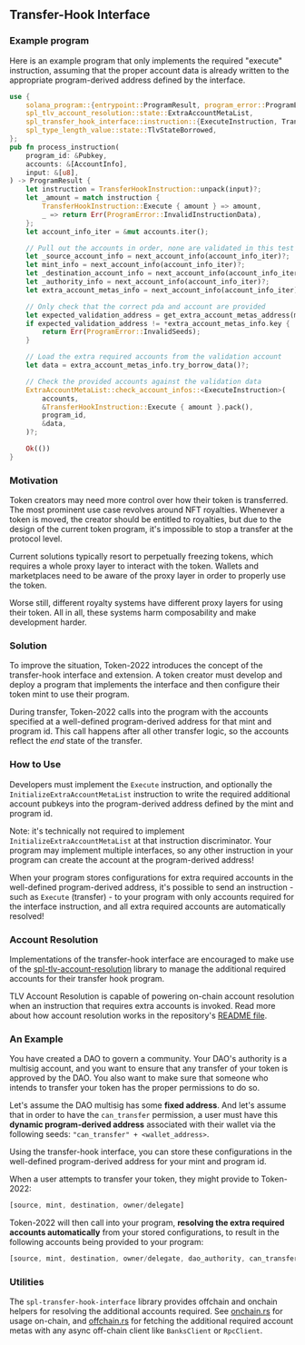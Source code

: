## Transfer-Hook Interface

### Example program

Here is an example program that only implements the required "execute" instruction,
assuming that the proper account data is already written to the appropriate 
program-derived address defined by the interface.

```rust
use {
    solana_program::{entrypoint::ProgramResult, program_error::ProgramError},
    spl_tlv_account_resolution::state::ExtraAccountMetaList,
    spl_transfer_hook_interface::instruction::{ExecuteInstruction, TransferHookInstruction},
    spl_type_length_value::state::TlvStateBorrowed,
};
pub fn process_instruction(
    program_id: &Pubkey,
    accounts: &[AccountInfo],
    input: &[u8],
) -> ProgramResult {
    let instruction = TransferHookInstruction::unpack(input)?;
    let _amount = match instruction {
        TransferHookInstruction::Execute { amount } => amount,
        _ => return Err(ProgramError::InvalidInstructionData),
    };
    let account_info_iter = &mut accounts.iter();

    // Pull out the accounts in order, none are validated in this test program
    let _source_account_info = next_account_info(account_info_iter)?;
    let mint_info = next_account_info(account_info_iter)?;
    let _destination_account_info = next_account_info(account_info_iter)?;
    let _authority_info = next_account_info(account_info_iter)?;
    let extra_account_metas_info = next_account_info(account_info_iter)?;

    // Only check that the correct pda and account are provided
    let expected_validation_address = get_extra_account_metas_address(mint_info.key, program_id);
    if expected_validation_address != *extra_account_metas_info.key {
        return Err(ProgramError::InvalidSeeds);
    }

    // Load the extra required accounts from the validation account
    let data = extra_account_metas_info.try_borrow_data()?;

    // Check the provided accounts against the validation data
    ExtraAccountMetaList::check_account_infos::<ExecuteInstruction>(
        accounts,
        &TransferHookInstruction::Execute { amount }.pack(),
        program_id,
        &data,
    )?;

    Ok(())
}
```

### Motivation

Token creators may need more control over how their token is transferred. The
most prominent use case revolves around NFT royalties. Whenever a token is moved,
the creator should be entitled to royalties, but due to the design of the current
token program, it's impossible to stop a transfer at the protocol level.

Current solutions typically resort to perpetually freezing tokens, which requires
a whole proxy layer to interact with the token. Wallets and marketplaces need
to be aware of the proxy layer in order to properly use the token.

Worse still, different royalty systems have different proxy layers for using
their token. All in all, these systems harm composability and make development
harder.

### Solution

To improve the situation, Token-2022 introduces the concept of the transfer-hook
interface and extension. A token creator must develop and deploy a program that
implements the interface and then configure their token mint to use their program.

During transfer, Token-2022 calls into the program with the accounts specified
at a well-defined program-derived address for that mint and program id. This
call happens after all other transfer logic, so the accounts reflect the *end*
state of the transfer.

### How to Use

Developers must implement the `Execute` instruction, and optionally the
`InitializeExtraAccountMetaList` instruction to write the required additional account
pubkeys into the program-derived address defined by the mint and program id.

Note: it's technically not required to implement `InitializeExtraAccountMetaList`
at that instruction discriminator. Your program may implement multiple interfaces,
so any other instruction in your program can create the account at the program-derived
address!

When your program stores configurations for extra required accounts in the
well-defined program-derived address, it's possible to send an instruction -
such as `Execute` (transfer) - to your program with only accounts required
for the interface instruction, and all extra required accounts are
automatically resolved!

### Account Resolution

Implementations of the transfer-hook interface are encouraged to make use of the
[spl-tlv-account-resolution](https://github.com/solana-labs/solana-program-library/tree/master/libraries/tlv-account-resolution/README.md)
library to manage the additional required accounts for their transfer hook
program.

TLV Account Resolution is capable of powering on-chain account resolution
when an instruction that requires extra accounts is invoked.
Read more about how account resolution works in the repository's
[README file](https://github.com/solana-labs/solana-program-library/tree/master/libraries/tlv-account-resolution/README.md).

### An Example

You have created a DAO to govern a community. Your DAO's authority is a
multisig account, and you want to ensure that any transfer of your token is
approved by the DAO. You also want to make sure that someone who intends to
transfer your token has the proper permissions to do so.

Let's assume the DAO multisig has some **fixed address**. And let's assume that
in order to have the `can_transfer` permission, a user must have this
**dynamic program-derived address** associated with their wallet via the
following seeds: `"can_transfer" + <wallet_address>`.

Using the transfer-hook interface, you can store these configurations in the
well-defined program-derived address for your mint and program id.

When a user attempts to transfer your token, they might provide to Token-2022:

```rust
[source, mint, destination, owner/delegate]
```

Token-2022 will then call into your program,
**resolving the extra required accounts automatically** from your stored
configurations, to result in the following accounts being provided to your
program:

```rust
[source, mint, destination, owner/delegate, dao_authority, can_transfer_pda]
```

### Utilities

The `spl-transfer-hook-interface` library provides offchain and onchain helpers
for resolving the additional accounts required. See
[onchain.rs](https://github.com/solana-labs/solana-program-library/tree/master/token/transfer-hook/interface/src/onchain.rs)
for usage on-chain, and
[offchain.rs](https://github.com/solana-labs/solana-program-library/tree/master/token/transfer-hook/interface/src/offchain.rs)
for fetching the additional required account metas with any async off-chain client
like `BanksClient` or `RpcClient`.
